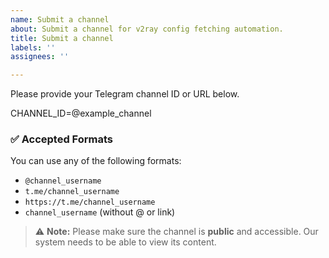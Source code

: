 ```yaml
---
name: Submit a channel
about: Submit a channel for v2ray config fetching automation.
title: Submit a channel
labels: ''
assignees: ''

---
```


Please provide your Telegram channel ID or URL below.

CHANNEL_ID=@example_channel


### ✅ Accepted Formats

You can use any of the following formats:

- `@channel_username`
- `t.me/channel_username`
- `https://t.me/channel_username`
- `channel_username` (without @ or link)

> ⚠️ **Note:** Please make sure the channel is **public** and accessible. Our system needs to be able to view its content.
